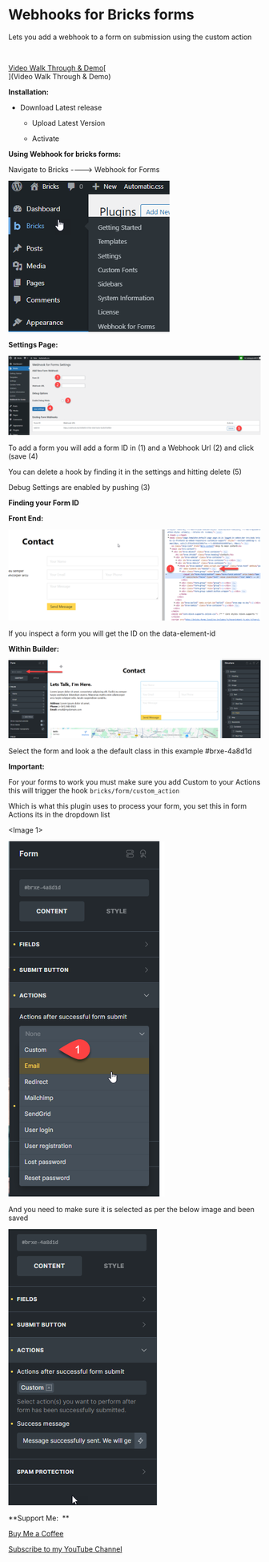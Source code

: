 Webhooks for Bricks forms
=========================

Lets you add a webhook to a form on submission using the custom action

 

[Video Walk Through & Demo](https://www.youtube.com/watch?v=m54P4Zx5Y_w)[  
](Video Walk Through & Demo)

**Installation:**

-   Download Latest release

    -   Upload Latest Version

    -   Activate

**Using Webhook for bricks forms:**

Navigate to Bricks ----\> Webhook for Forms

![](https://github.com/stingray82/repo-images/raw/main/webhook-for-bricks-forms/viewing-plugin.png)

**Settings Page:**

![](https://github.com/stingray82/repo-images/raw/main/webhook-for-bricks-forms/webhook-settings.png)

To add a form you will add a form ID in (1) and a Webhook Url (2) and click
(save (4)

You can delete a hook by finding it in the settings and hitting delete (5)

Debug Settings are enabled by pushing (3)

**Finding your Form ID**

**Front End:**

![](https://github.com/stingray82/repo-images/raw/main/webhook-for-bricks-forms/form-details.png)

If you inspect a form you will get the ID on the data-element-id

**Within Builder:**

![](https://github.com/stingray82/repo-images/raw/main/webhook-for-bricks-forms/builder-form-id.png)

Select the form and look a the default class in this example \#brxe-4a8d1d

**Important:**

For your forms to work you must make sure you add Custom to your Actions this
will trigger the hook `bricks/form/custom_action`

Which is what this plugin uses to process your form, you set this in form
Actions its in the dropdown list

\<Image 1\>

![](https://github.com/stingray82/repo-images/raw/main/webhook-for-bricks-forms/custom-action1.png)

And you need to make sure it is selected as per the below image and been saved

![](https://github.com/stingray82/repo-images/raw/main/webhook-for-bricks-forms/custom-action.png)

**Support Me:  **

[Buy Me a Coffee](https://buymeacoffee.com/techarticlesuk)

[Subscribe to my YouTube Channel](https://www.youtube.com/@techarticlesuk)

 
